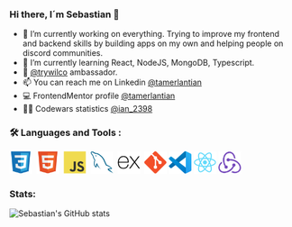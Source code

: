 ### Hi there, I´m Sebastian 👋

- 🔭 I’m currently working on everything. Trying to improve my frontend and backend skills by building apps on my own and helping people on discord communities.
- 🌱 I’m currently learning React, NodeJS, MongoDB, Typescript.
- 👯 [@trywilco](https://app.wilco.gg/portfolio/tamerlantian) ambassador.
- 📫 You can reach me on Linkedin [@tamerlantian](https://www.linkedin.com/in/sebastian-hoyos-piedrahita-870293252/) 
- 💻 FrontendMentor profile [@tamerlantian](https://www.frontendmentor.io/profile/tamerlantian)
- 👨‍💻 Codewars statistics [@ian_2398](https://www.codewars.com/users/ian_2398/)

### :hammer_and_wrench: Languages and Tools :
<div>
  <img src="https://github.com/devicons/devicon/blob/master/icons/css3/css3-original.svg"  title="CSS3" alt="CSS" width="40" height="40"/>&nbsp;
  <img src="https://github.com/devicons/devicon/blob/master/icons/html5/html5-original.svg" title="HTML5" alt="HTML" width="40" height="40"/>&nbsp;
  <img src="https://github.com/devicons/devicon/blob/master/icons/javascript/javascript-original.svg" title="JavaScript" alt="JavaScript" width="40" height="40"/>&nbsp;
  <img src="https://github.com/devicons/devicon/blob/master/icons/mysql/mysql-original.svg" title="MySQL"  alt="MySQL" width="40" height="40"/>&nbsp;
  <img src="https://github.com/devicons/devicon/blob/master/icons/express/express-original.svg" title="ExpressJS" alt="ExpressJS" width="40" height="40"/>&nbsp;
  <img src="https://github.com/devicons/devicon/blob/master/icons/git/git-original.svg" title="Git" **alt="Git" width="40" height="40"/>
  <img src="https://github.com/devicons/devicon/blob/master/icons/vscode/vscode-original.svg" title="VSCode" **alt="VSCode" width="40" height="40"/>
  <img src="https://github.com/devicons/devicon/blob/master/icons/react/react-original.svg" title="React" **alt="React" width="40" height="40"/>
  <img src="https://github.com/devicons/devicon/blob/master/icons/redux/redux-original.svg" title="React" **alt="React" width="40" height="40"/>

  
</div>

### Stats:

![Sebastian's GitHub stats](https://github-readme-stats.vercel.app/api?username=tamerlantian&show_icons=true&theme=radical)

